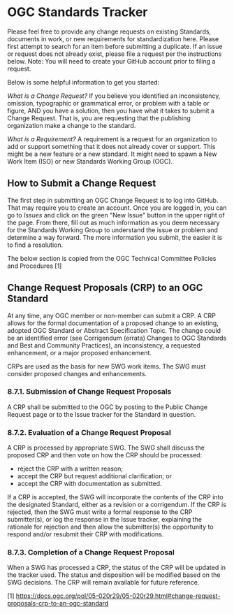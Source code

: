 # OGC Standards Tracker

Please feel free to provide any change requests on existing Standards, documents in work, or new requirements for standardization here. Please first attempt to search for an item before submitting a duplicate. If an issue or request does not already exist, please file a request per the instructions below. Note: You will need to create your GitHub account prior to filing a request.

Below is some helpful information to get you started:

*What is a Change Request?*
If you believe you identified an inconsistency, omission, typographic or grammatical error, or problem with a table or figure, AND you have a solution, then you have what it takes to submit a Change Request. That is, you are requesting that the publishing organization make a change to the standard.

*What is a Requirement?*
A requirement is a request for an organization to add or support something that it does not already cover or support. This might be a new feature or a new standard. It might need to spawn a New Work Item (ISO) or new Standards Working Group (OGC).

## How to Submit a Change Request
The first step in submitting an OGC Change Request is to log into GitHub.  That may require you to create an account.  Once you are logged in, you can go to *Issues* and click on the green "New Issue" button in the upper right of the page.  From there, fill out as much information as you deem necessary for the Standards Working Group to understand the issue or problem and determine a way forward. The more information you submit, the easier it is to find a resolution.


The below section is copied from the OGC Technical Committee Policies and Procedures [1]

## Change Request Proposals (CRP) to an OGC Standard
At any time, any OGC member or non-member can submit a CRP. A CRP allows for the formal documentation of a proposed change to an existing, adopted OGC Standard or Abstract Specification Topic. The change could be an identified error (see Corrigendum (errata) Changes to OGC Standards and Best and Community Practices), an inconsistency, a requested enhancement, or a major proposed enhancement.

CRPs are used as the basis for new SWG work items. The SWG must consider proposed changes and enhancements.

### 8.7.1. Submission of Change Request Proposals
A CRP shall be submitted to the OGC by posting to the Public Change Request page or to the Issue tracker for the Standard in question.

### 8.7.2. Evaluation of a Change Request Proposal
A CRP is processed by appropriate SWG. The SWG shall discuss the proposed CRP and then vote on how the CRP should be processed:

- reject the CRP with a written reason;
- accept the CRP but request additional clarification; or
- accept the CRP with documentation as submitted.

If a CRP is accepted, the SWG will incorporate the contents of the CRP into the designated Standard, either as a revision or a corrigendum. If the CRP is rejected, then the SWG must write a formal response to the CRP submitter(s), or log the response in the Issue tracker, explaining the rationale for rejection and then allow the submitter(s) the opportunity to respond and/or resubmit their CRP with modifications.

### 8.7.3. Completion of a Change Request Proposal
When a SWG has processed a CRP, the status of the CRP will be updated in the tracker used. The status and disposition will be modified based on the SWG decisions. The CRP will remain available for future reference.


[1] https://docs.ogc.org/pol/05-020r29/05-020r29.html#change-request-proposals-crp-to-an-ogc-standard
